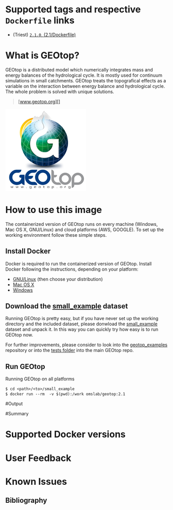# Supported tags and respective ```Dockerfile``` links
* (Triest) [```2.1.0```, (2.1/Dockerfile)][]

# What is GEOtop?

GEOtop is a distributed model which numerically integrates mass and energy
balances of the hydrological cycle. It is mostly used for continuum simulations
in small catchments. GEOtop treats the topografical effects as a variable on the
interaction between energy balance and hydrological cycle. The whole problem is
solved with unique solutions.

> [www.geotop.org][]

![GEOtop logo](https://github.com/GrowWorkingHard/logos/blob/master/geotop/GEOtop_200x250.jpg "GEOtop logo")

# How to use this image

The containerized version of GEOtop runs on every machine (Windows, Mac OS X, GNU/Linux) and cloud
platforms (AWS, GOOGLE). To set up the working environment follow these simple
steps.

## Install Docker

Docker is required to run the containerized version of GEOtop. Install Docker
following the instructions, depending on your platform:

* [GNU/Linux][] (then choose your distribution)
* [Mac OS X][]
* [Windows][]

## Download the [small_example][] dataset

Running GEOtop is pretty easy, but if you have never set up the working
directory and the included dataset, please donwload the [small_example][]
dataset and unpack it. In this way you can quickly try how easy is to run GEOtop
now.

For further improvements, please consider to look into the [geotop_examples][]
repository or into the [tests folder][] into the main GEOtop repo.

## Run GEOtop

Running GEOtop on all platforms

```
$ cd <path>/<to>/small_example
$ docker run --rm  -v $(pwd):/work omslab/geotop:2.1
```

#Output

#Summary

# Supported Docker versions

# User Feedback

# Known Issues

## Bibliography

[```2.1.0```, (2.1/Dockerfile)]: https://github.com/geotopmodel/docker/blob/master/2.1/Dockerfile
[www.geotop.org]: http://geotopmodel.github.io/geotop/
[GNU/Linux]: https://docs.docker.com/engine/installation/
[Mac OS X]: https://docs.docker.com/docker-for-mac/
[Windows]: https://docs.docker.com/docker-for-windows/
[small_example]: https://github.com/geotopmodel/docker/blob/master/small_example.tar.gz?raw=true
[geotop_examples]: https://github.com/geotopmodel/geotop_examples
[tests folder]: https://github.com/geotopmodel/geotop/tree/master/tests

